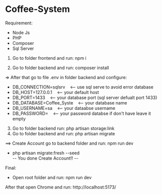 # Coffee-System

Requirement:   
- Node Js
- PHP
- Composer
- Sql Server  

1. Go to folder frontend and run: npm i  

2. Go to folder backend and run: composer install  

=> After that go to file .env in folder backend and configure:  
- DB_CONNECTION=sqlsrv &nbsp;&nbsp; <-- use sql serve to avoid error database  
- DB_HOST=127.0.0.1 &nbsp;&nbsp; <-- your default host  
- DB_PORT=1433 &nbsp;&nbsp; <-- your database port (sql server defualt port 1433)  
- DB_DATABASE=Coffee_Syste &nbsp;&nbsp; <-- your database name  
- DB_USERNAME=sa &nbsp;&nbsp; <-- your dataabse username  
- DB_PASSWORD= &nbsp;&nbsp; <-- your password databse if don't have leave it empty  

3. Go to folder backend run: php artisan storage:link  
4. Go to folder backend and run: php artisan migrate  

==> Create Account go to backend folder and run: npm run dev    

- php artisan migrate:fresh --seed  
  -- You done Create Account!! --  

Final:  

- Open root folder and run: npm run dev  

After that open Chrome and run: http://localhost:5173/  
